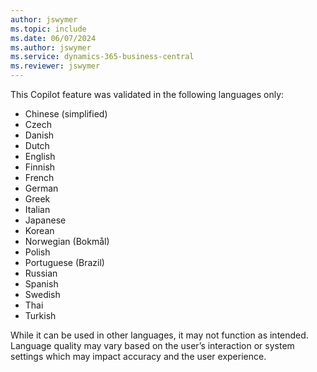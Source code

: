 ```yaml
---
author: jswymer
ms.topic: include
ms.date: 06/07/2024
ms.author: jswymer
ms.service: dynamics-365-business-central
ms.reviewer: jswymer
---
```

This Copilot feature was validated in the following languages only:

- Chinese (simplified)
- Czech
- Danish
- Dutch
- English
- Finnish
- French
- German
- Greek
- Italian
- Japanese
- Korean
- Norwegian (Bokmål)
- Polish
- Portuguese (Brazil)
- Russian
- Spanish
- Swedish
- Thai
- Turkish

While it can be used in other languages, it may not function as intended. Language quality may vary based on the user’s interaction or system settings which may impact accuracy and the user experience.